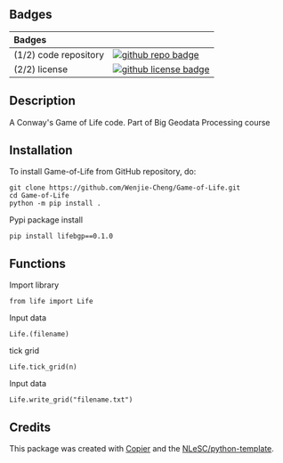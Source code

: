 ## Badges

| Badges | |
| :-- | :--  |
| (1/2) code repository              | [![github repo badge](https://img.shields.io/badge/github-repo-000.svg?logo=github&labelColor=gray&color=blue)](https://github.com/Wenjie-Cheng/Game-of-Life) |
| (2/2) license                      | [![github license badge](https://img.shields.io/github/license/Wenjie-Cheng/Game-of-Life)](https://github.com/Wenjie-Cheng/Game-of-Life/blob/master/LICENSE) |


## Description

A Conway's Game of Life code. Part of Big Geodata Processing course

## Installation

To install Game-of-Life from GitHub repository, do:

```console
git clone https://github.com/Wenjie-Cheng/Game-of-Life.git
cd Game-of-Life
python -m pip install .
```

Pypi package install 

```console
pip install lifebgp==0.1.0
```

## Functions

Import library

```console
from life import Life
```

Input data

```console
Life.(filename)
```

tick grid

```console
Life.tick_grid(n)
```

Input data

```console
Life.write_grid("filename.txt")
```


## Credits

This package was created with [Copier](https://github.com/copier-org/copier) and the [NLeSC/python-template](https://github.com/NLeSC/python-template).
